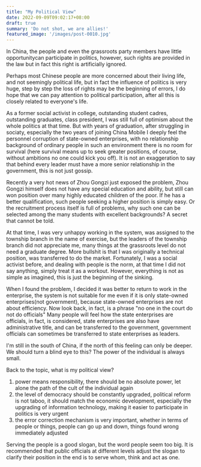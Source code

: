 ```yaml
---
title: "My Political View"
date: 2022-09-09T09:02:17+08:00
draft: true
summary: 'Do not shot, we are allies!'
featured_image: '/images/post-0010.jpg'
---
```


In China, the people and even the grassroots party members have little opportunitycan participate in politics, however, such rights are provided in the law but in fact this right is artificially ignored.

Perhaps most Chinese people are more concerned about their living life, and not seemingly political life, but in fact the influence of politics is very huge, step by step the loss of rights may be the beginning of errors, I do hope that we can pay attention to political participation, after all
this is closely related to everyone's life.

As a former social activist in college, outstanding student cadres, outstanding graduates, class president, I was still full of optimism about the whole politics at that time. But with years of graduation, after struggling in sociaty, especially the two years of joining China Mobile
I deeply feel the personnel corruption of state-owned enterprises, with no relationship background of ordinary people in such an environment there is no room for survival (here survival means up to seek greater positions, of course, without ambitions no one could kick you off). It is not an exaggeration to say that behind every leader must have a more senior relationship in the government, this is not just gossip. 

Recently a very hot news of Zhou Gongzi just exposed the problem, Zhou Gongzi himself does not have any special education and ability, but still can won position over many highly educated children of the poor. If he has a better qualification, such people seeking a higher position is simply easy. Or the recruitment process itself is full of problems, why such one can be selected among the many students with excellent backgrounds? A secret that cannot be told.

At that time, I was very unhappy working in the system, was assigned to the township branch in the name of exercise, but the leaders of the township branch did not appreciate me, many things at the grassroots level do not need a graduate degree. More bullshit is that I was originally a technical position, was transferred to do the market. Fortunately, I was a social activist before, and dealing with people is the norm, at that time I did not say anything, simply treat it as a workout. However, everything is not as simple as imagined, this is just the beginning of the sinking.

When I found the problem, I decided it was better to return to work in the enterprise, the system is not suitable for me even if it is only state-owned enterprises(not government), because state-owned enterprises are not about efficiency. Now look back, in fact, is a phrase "no one in the court do not do officials" Many people will feel how the state enterprises are officials, in fact, is considered, state enterprises are also have administrative title, and can be transferred to the government, government officials can sometimes be transferred to state enterprises as leaders.

I'm still in the south of China, if the north of this feeling can only be deeper. We should turn a blind eye to this? The power of the individual is always small.

Back to the topic, what is my political view?

1. power means responsibility, there should be no absolute power, let alone the path of the cult of the individual again
2. the level of democracy should be constantly upgraded, political reform is not taboo, it should match the economic development, especially the upgrading of information technology, making it easier to participate in politics is very urgent
3. the error correction mechanism is very important, whether in terms of people or things, people can go up and down, things found wrong immediately adjusted

Serving the people is a good slogan, but the word people seem too big. It is recommended that public officials at different levels adjust the slogan to clarify their position in the end is to serve whom, think and act as one.

